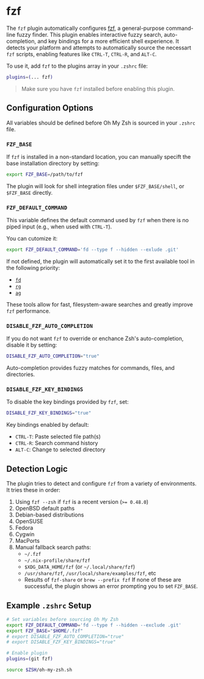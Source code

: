 # fzf

The `fzf` plugin automatically configures [fzf](https://github.com/hunegunn/fzf), a general-purpose command-line fuzzy finder. This plugin enables interactive fuzzy search, auto-completion, and key bindings for a more efficient shell experience.
It detects your platform and attempts to automatically source the necessart `fzf` scripts, enabling features like `CTRL-T`, `CTRL-R`, and `ALT-C`.

To use it, add `fzf` to the plugins array in your `.zshrc` file:

```zsh
plugins=(... fzf)
```
 > Make sure you have `fzf` installed before enabling this plugin.

## Configuration Options

All variables should be defined before Oh My Zsh is sourced in your `.zshrc` file.

### `FZF_BASE`

If `fzf` is installed in a non-standard location, you can manually specift the base installation directory by setting:

```zsh
export FZF_BASE=/path/to/fzf
```

The plugin will look for shell integration files under `$FZF_BASE/shell`, or `$FZF_BASE` directly.

### `FZF_DEFAULT_COMMAND`

This variable defines the default command used by `fzf` when there is no piped input (e.g., when used with `CTRL-T`).

You can cutomize it:

```zsh
export FZF_DEFAULT_COMMAND='fd --type f --hidden --exlude .git'
```

If not defined, the plugin will automatically set it to the first available tool in the following priority:

- [`fd`](https://github.com/sharkdp/fd)
- [`rg`](https://github.com/BurntSushi/ripgrep)
- [`ag`](https://github.com/ggreer/the_silver_searcher)

These tools allow for fast, filesystem-aware searches and greatly improve `fzf` performance.

### `DISABLE_FZF_AUTO_COMPLETION`

If you do not want `fzf` to override or enchance Zsh's auto-completion, disable it by setting:

```zsh
DISABLE_FZF_AUTO_COMPLETION="true"
```

Auto-completion provides fuzzy matches for commands, files, and directories.

### `DISABLE_FZF_KEY_BINDINGS`

To disable the key bindings provided by `fzf`, set:

```zsh
DISABLE_FZF_KEY_BINDINGS="true"
```

Key bindings enabled by default:
 - `CTRL-T`: Paste selected file path(s)
 - `CTRL-R`: Search command history
 - `ALT-C`: Change to selected directory

## Detection Logic

The plugin tries to detect and configure `fzf` from a variety of environments. It tries these in order:
1. Using `fzf --zsh` if `fzf` is a recent version (`>= 0.48.0`)
2. OpenBSD default paths
3. Debian-based distributions
4. OpenSUSE
5. Fedora
6. Cygwin
7. MacPorts
8. Manual fallback search paths:
    - `~/.fzf`
    - `~/.nix-profile/share/fzf`
    - `$XDG_DATA_HOME/fzf` (or `~/.local/share/fzf`)
    - `/usr/share/fzf`, `/usr/local/share/examples/fzf`, etc
    - Results of `fzf-share` or `brew --prefix fzf`
If none of these are successful, the plugin shows an error prompting you to set `FZF_BASE`.

## Example `.zshrc` Setup

```zsh
# Set variables before sourcing Oh My Zsh
export FZF_DEFAULT_COMMAND='fd --type f --hidden --exclude .git'
export FZF_BASE="$HOME/.fzf"
# export DISABLE_FZF_AUTO_COMPLETION="true"
# export DISABLE_FZF_KEY_BINDINGS="true"

# Enable plugin
plugins=(git fzf)

source $ZSH/oh-my-zsh.sh
```
